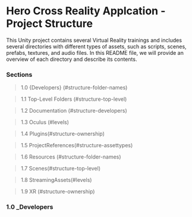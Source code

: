 # Hero Cross Reality Applcation - Project Structure

This Unity project contains several Virtual Reality trainings and includes several
directories with different types of assets, such as scripts, scenes, prefabs, textures,
and audio files. In this README file, we will provide an overview of each directory and
describe its contents.

### Sections

> 1.0 {Developers} (#structure-folder-names)

> 1.1 Top-Level Folders (#structure-top-level)

> 1.2 Documentation (#structure-developers)

> 1.3 Oculus (#levels)

> 1.4 Plugins(#structure-ownership)

> 1.5 ProjectReferences(#structure-assettypes)

> 1.6 Resources (#structure-folder-names)

> 1.7 Scenes(#structure-top-level)

> 1.8 StreamingAssets(#levels)

> 1.9 XR (#structure-ownership)

<a name="1.0"></a>
<a name="structure-_Developers"><a>
### 1.0 _Developers
